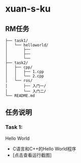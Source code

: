 # xuan-s-ku  
## RM任务
```
├── task1/
│   └── helloworld/
│       ├── 
│       ├── 
│       └── 
├── task2/
│   ├── cpp/
│   │   ├── 1.cpp
│   │   └── 2.cpp
│   └── ros/
│       ├── 入门一/
│       └── 入门二/
└── README.md
```
## 任务说明

### Task 1: 
Hello World
- C语言和C++的Hello World程序
- [点击查看运行截图]
